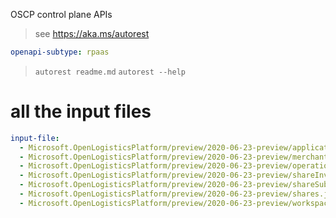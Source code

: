 OSCP control plane APIs

> see https://aka.ms/autorest

```yaml
openapi-subtype: rpaas
```

> `autorest readme.md`
> `autorest --help`

# all the input files
```yaml $(tag) == 'package-2020-06-23-preview'
input-file:
  - Microsoft.OpenLogisticsPlatform/preview/2020-06-23-preview/applicationRegistration.json
  - Microsoft.OpenLogisticsPlatform/preview/2020-06-23-preview/merchants.json
  - Microsoft.OpenLogisticsPlatform/preview/2020-06-23-preview/operations.json
  - Microsoft.OpenLogisticsPlatform/preview/2020-06-23-preview/shareInvites.json
  - Microsoft.OpenLogisticsPlatform/preview/2020-06-23-preview/shareSubscriptions.json
  - Microsoft.OpenLogisticsPlatform/preview/2020-06-23-preview/shares.json
  - Microsoft.OpenLogisticsPlatform/preview/2020-06-23-preview/workspaces.json
```
